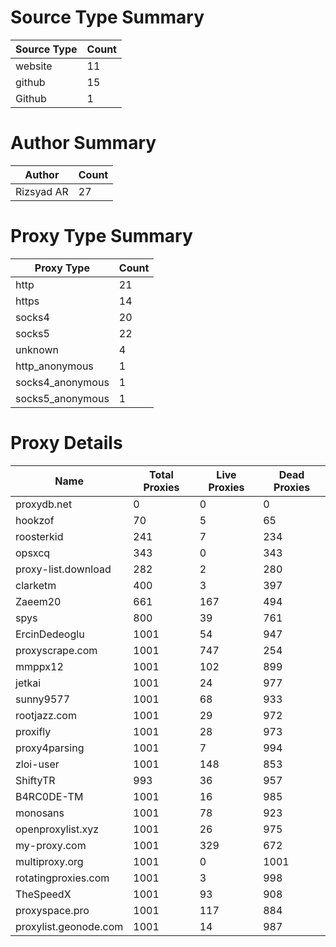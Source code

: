 # Source Type Summary

| Source Type | Count |
|-------------|-------|
| website | 11 |
| github | 15 |
| Github | 1 |


# Author Summary

| Author | Count |
|--------|-------|
| Rizsyad AR | 27 |


# Proxy Type Summary

| Proxy Type | Count |
|------------|-------|
| http | 21 |
| https | 14 |
| socks4 | 20 |
| socks5 | 22 |
| unknown | 4 |
| http_anonymous | 1 |
| socks4_anonymous | 1 |
| socks5_anonymous | 1 |


# Proxy Details

| Name | Total Proxies | Live Proxies | Dead Proxies |
|------|---------------|--------------|---------------|
| proxydb.net | 0 | 0 | 0 |
| hookzof | 70 | 5 | 65 |
| roosterkid | 241 | 7 | 234 |
| opsxcq | 343 | 0 | 343 |
| proxy-list.download | 282 | 2 | 280 |
| clarketm | 400 | 3 | 397 |
| Zaeem20 | 661 | 167 | 494 |
| spys | 800 | 39 | 761 |
| ErcinDedeoglu | 1001 | 54 | 947 |
| proxyscrape.com | 1001 | 747 | 254 |
| mmppx12 | 1001 | 102 | 899 |
| jetkai | 1001 | 24 | 977 |
| sunny9577 | 1001 | 68 | 933 |
| rootjazz.com | 1001 | 29 | 972 |
| proxifly | 1001 | 28 | 973 |
| proxy4parsing | 1001 | 7 | 994 |
| zloi-user | 1001 | 148 | 853 |
| ShiftyTR | 993 | 36 | 957 |
| B4RC0DE-TM | 1001 | 16 | 985 |
| monosans | 1001 | 78 | 923 |
| openproxylist.xyz | 1001 | 26 | 975 |
| my-proxy.com | 1001 | 329 | 672 |
| multiproxy.org | 1001 | 0 | 1001 |
| rotatingproxies.com | 1001 | 3 | 998 |
| TheSpeedX | 1001 | 93 | 908 |
| proxyspace.pro | 1001 | 117 | 884 |
| proxylist.geonode.com | 1001 | 14 | 987 |
